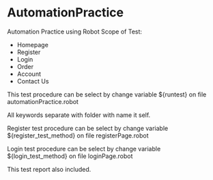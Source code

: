 # AutomationPractice
Automation Practice using Robot
Scope of Test:
 * Homepage
 * Register
 * Login
 * Order
 * Account
 * Contact Us

This test procedure can be select by change variable ${runtest} on file automationPractice.robot

All keywords separate with folder with name it self.

Register test procedure can be select by change variable ${register_test_method} on file registerPage.robot

Login test procedure can be select by change variable ${login_test_method} on file loginPage.robot

This test report also included.



